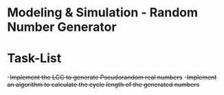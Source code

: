 # Modeling & Simulation - Random Number Generator


# Task-List
-~~Implement the LCG to generate Pseudorandom real numbers~~
-~~Implement an algorithm to calculate the cycle length of the generated numbers~~    
